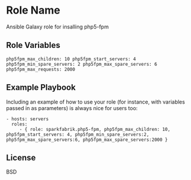 Role Name
=========

Ansible Galaxy role for insalling php5-fpm

Role Variables
--------------

`
php5fpm_max_children: 10
php5fpm_start_servers: 4
php5fpm_min_spare_servers: 2
php5fpm_max_spare_servers: 6
php5fpm_max_requests: 2000
`

Example Playbook
----------------

Including an example of how to use your role (for instance, with variables passed in as parameters) is always nice for users too:

    - hosts: servers
      roles:
         - { role: sparkfabrik.php5-fpm, php5fpm_max_children: 10, php5fpm_start_servers: 4, php5fpm_min_spare_servers:2, php5fpm_max_spare_servers:6, php5fpm_max_spare_servers:2000 }

License
-------

BSD

